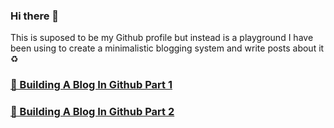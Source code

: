### Hi there 👋

This is suposed to be my Github profile but instead is a playground
I have been using to create a minimalistic blogging system and write posts about it ♻️
### [🚧 Building A Blog In Github Part 1](https://drojas.github.io/dist/blog/1-🚧-Building-A-Blog-In-Github-Part-1.html)
### [🚧 Building A Blog In Github Part 2](https://drojas.github.io/dist/blog/2-🚧-Building-A-Blog-In-Github-Part-2.html)

